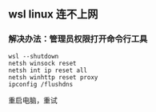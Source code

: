 ## wsl linux 连不上网
### 解决办法：管理员权限打开命令行工具
```shell
wsl --shutdown
netsh winsock reset
netsh int ip reset all
netsh winhttp reset proxy
ipconfig /flushdns
```

重启电脑，重试